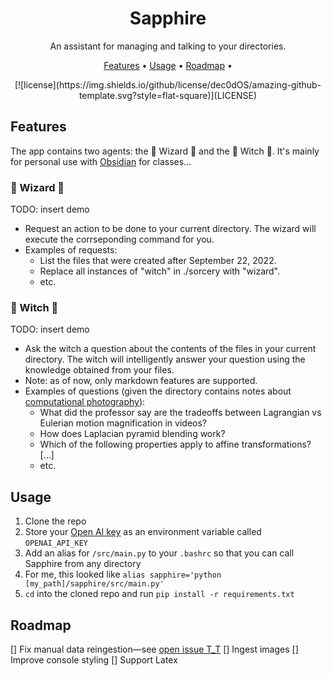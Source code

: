 <h1 align="center">Sapphire</h1>

<p align="center"> An assistant for managing and talking to your directories. </p>
<p align="center">
  <a href="#features">Features</a> •
  <a href="#usage">Usage</a> •
  <a href="#roadmap">Roadmap</a> •
</p>

<div align="center">
[![license](https://img.shields.io/github/license/dec0dOS/amazing-github-template.svg?style=flat-square)](LICENSE)
</div>

## Features
The app contains two agents: the 🦉 Wizard 🦉 and the 🔮 Witch 🔮. It's mainly for personal use with [Obsidian](https://obsidian.md) for classes...

### 🦉 Wizard 🦉
TODO: insert demo

- Request an action to be done to your current directory. The wizard will execute the corrseponding command for you.
- Examples of requests: 
  - List the files that were created after September 22, 2022.
  - Replace all instances of "witch" in ./sorcery with "wizard".
  - etc.

### 🔮 Witch 🔮
TODO: insert demo

- Ask the witch a question about the contents of the files in your current directory. The witch will intelligently answer your question using the knowledge obtained from your files.
- Note: as of now, only markdown features are supported.
- Examples of questions (given the directory contains notes about [computational photography](https://courses.engr.illinois.edu/cs445/fa2023/)):
  - What did the professor say are the tradeoffs between Lagrangian vs Eulerian motion magnification in videos?
  - How does Laplacian pyramid blending work?
  - Which of the following properties apply to affine transformations? [...]
  - etc.

## Usage
1. Clone the repo
2. Store your [Open AI key](https://help.openai.com/en/articles/4936850-where-do-i-find-my-api-key) as an environment variable called `OPENAI_API_KEY`
3. Add an alias for `/src/main.py` to your `.bashrc` so that you can call Sapphire from any directory
  1. For me, this looked like `alias sapphire='python [my_path]/sapphire/src/main.py'`
4. `cd` into the cloned repo and run `pip install -r requirements.txt`

## Roadmap
[] Fix manual data reingestion—see [open issue T_T](https://github.com/langchain-ai/langchain/issues/14872)
[] Ingest images
[] Improve console styling
[] Support Latex
